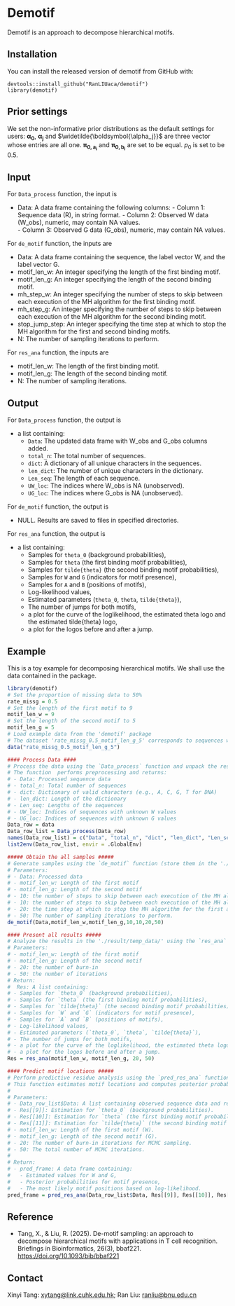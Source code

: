 # Demotif
Demotif is an approach to decompose hierarchical motifs.


## Installation
You can install the released version of demotif from GitHub with:
```
devtools::install_github("RanLIUaca/demotif")
library(demotif)
```

## Prior settings
We set the non-informative prior distributions as the default settings for users: $\boldsymbol{\alpha_0}$, $\boldsymbol{\alpha_j}$ and $\widetilde{\boldsymbol{\alpha_j}}$ are three vector whose entries are all one. $\boldsymbol{\pi_{0,a_i}}$ and $\boldsymbol{\pi_{0,b_i}}$ are set to be equal. $p_0$ is set to be 0.5.

## Input
For  `Data_process` function, the input is
* Data: A data frame containing the following columns:
         - Column 1: Sequence data (R), in string format.
         - Column 2: Observed W data (W_obs), numeric, may contain NA values.         
         - Column 3: Observed G data (G_obs), numeric, may contain NA values.

For `de_motif` function, the inputs are
* Data: A data frame containing the sequence, the label vector W, and the label vector G.
* motif_len_w: An integer specifying the length of the first binding motif.
* motif_len_g: An integer specifying the length of the second binding motif.
* mh_step_w: An integer specifying the number of steps to skip between each execution of the MH algorithm for the first binding motif.
* mh_step_g: An integer specifying the number of steps to skip between each execution of the MH algorithm for the second binding motif.
* stop_jump_step: An integer specifying the time step at which to stop the MH algorithm for the first and second binding motifs.
* N: The number of sampling iterations to perform.

For `res_ana` function, the inputs are
*  motif_len_w: The length of the first binding motif.
*  motif_len_g: The length of the second binding motif.
*  N: The number of sampling iterations.



## Output
For  `Data_process` function, the output is
- a list containing:
  - `Data`: The updated data frame with W_obs and G_obs columns added.
  - `total_n`: The total number of sequences.
  - `dict`: A dictionary of all unique characters in the sequences.
  - `len_dict`: The number of unique characters in the dictionary.
  - `Len_seq`: The length of each sequence.
  - `UW_loc`: The indices where W_obs is NA (unobserved).
  - `UG_loc`: The indices where G_obs is NA (unobserved).

For `de_motif` function, the output is
* NULL. Results are saved to files in specified directories.

For `res_ana` function, the output is
- a list containing:
  - Samples for `theta_0` (background probabilities),
  - Samples for `theta` (the first binding motif probabilities),
  - Samples for `tilde{theta}` (the second binding motif probabilities),
  - Samples for `W` and `G` (indicators for motif presence),
  - Samples for `A` and `B` (positions of motifs),
  - Log-likelihood values,
  - Estimated parameters (`theta_0`, `theta`, `tilde{theta}`),
  - The number of jumps for both motifs,
  - a plot for the curve of the loglikelihood, the estimated theta logo and the estimated tilde{theta} logo,
  - a plot for the logos before and after a jump.



## Example
This is a toy example for decomposing hierarchical motifs. We shall use the data contained in the package.
```R
library(demotif)
# Set the proportion of missing data to 50%
rate_missg = 0.5
# Set the length of the first motif to 9
motif_len_w = 9
# Set the length of the second motif to 5
motif_len_g = 5
# Load example data from the 'demotif' package
# The dataset 'rate_missg_0.5_motif_len_g_5' corresponds to sequences with 50% missing data
data("rate_missg_0.5_motif_len_g_5")

#### Process Data ####
# Process the data using the `Data_process` function and unpack the result into individual variables
# The function  performs preprocessing and returns:
# - Data: Processed sequence data
# - total_n: Total number of sequences
# - dict: Dictionary of valid characters (e.g., A, C, G, T for DNA)
# - len_dict: Length of the dictionary
# - Len_seq: Lengths of the sequences
# - UW_loc: Indices of sequences with unknown W values
# - UG_loc: Indices of sequences with unknown G values
Data_row = data
Data_row_list = Data_process(Data_row)
names(Data_row_list) = c("Data", "total_n", "dict", "len_dict", "Len_seq", "UW_loc", "UG_loc")
list2env(Data_row_list, envir = .GlobalEnv)

##### Obtain the all samples #####
# Generate samples using the `de_motif` function (store them in the './result/temp_data/')
# Parameters:
# - Data: Processed data
# - motif_len_w: Length of the first motif
# - motif_len_g: Length of the second motif
# - 10: the number of steps to skip between each execution of the MH algorithm for the first binding motif.
# - 10: the number of steps to skip between each execution of the MH algorithm for the second binding motif. 
# - 20: the time step at which to stop the MH algorithm for the first and second binding motifs.
# - 50: The number of sampling iterations to perform.
de_motif(Data,motif_len_w,motif_len_g,10,10,20,50)

#### Present all results #####
# Analyze the results in the './result/temp_data/' using the `res_ana` function
# Parameters:
# - motif_len_w: Length of the first motif
# - motif_len_g: Length of the second motif
# - 20: the number of burn-in
# - 50: the number of iterations
# Return: 
#  Res: A list containing:
# - Samples for `theta_0` (background probabilities),
# - Samples for `theta` (the first binding motif probabilities),
# - Samples for `tilde{theta}` (the second binding motif probabilities),
# - Samples for `W` and `G` (indicators for motif presence),
# - Samples for `A` and `B` (positions of motifs),
# - Log-likelihood values,
# - Estimated parameters (`theta_0`, `theta`, `tilde{theta}`),
# - The number of jumps for both motifs,
# - a plot for the curve of the loglikelihood, the estimated theta logo and the estimated tilde{theta} logo,
# - a plot for the logos before and after a jump.
Res = res_ana(motif_len_w, motif_len_g, 20, 50)

#### Predict motif locations #####
# Perform predictive residue analysis using the `pred_res_ana` function.
# This function estimates motif locations and computes posterior probabilities.
#
# Parameters:
# - Data_row_list$Data: A list containing observed sequence data and related information.
# - Res[[9]]: Estimation for `theta_0` (background probabilities).
# - Res[[10]]: Estimation for `theta` (the first binding motif probabilities).
# - Res[[11]]: Estimation for `tilde{theta}` (the second binding motif probabilities).
# - motif_len_w: Length of the first motif (W).
# - motif_len_g: Length of the second motif (G).
# - 20: The number of burn-in iterations for MCMC sampling.
# - 50: The total number of MCMC iterations.
#
# Return:
# - pred_frame: A data frame containing:
#   - Estimated values for W and G,
#   - Posterior probabilities for motif presence,
#   - The most likely motif positions based on log-likelihood.
pred_frame = pred_res_ana(Data_row_list$Data, Res[[9]], Res[[10]], Res[[11]], motif_len_w, motif_len_g, 20, 50)
```

## Reference
-   Tang, X., & Liu, R. (2025). De-motif sampling: an approach to decompose hierarchical motifs with applications in T cell recognition. Briefings in Bioinformatics, 26(3), bbaf221. https://doi.org/10.1093/bib/bbaf221

## Contact
Xinyi Tang: xytang@link.cuhk.edu.hk; Ran Liu: ranliu@bnu.edu.cn

